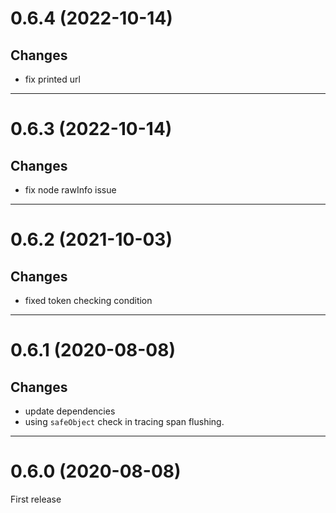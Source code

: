 <a name="0.6.4"></a>
# 0.6.4 (2022-10-14)

## Changes
- fix printed url

--------------------------------------------------
<a name="0.6.3"></a>
# 0.6.3 (2022-10-14)

## Changes
- fix node rawInfo issue

--------------------------------------------------
<a name="0.6.2"></a>
# 0.6.2 (2021-10-03)

## Changes
- fixed token checking condition

--------------------------------------------------
<a name="0.6.1"></a>
# 0.6.1 (2020-08-08)

## Changes
- update dependencies
- using `safeObject` check in tracing span flushing.

--------------------------------------------------
<a name="0.6.0"></a>
# 0.6.0 (2020-08-08)

First release
